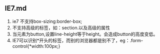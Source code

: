 ## IE7.md
1. ie7 不支持box-sizing:border-box;
2. 不支持高级的标签，如：section.以及高级的属性
3. 当元素为button,设置line-height等于height。会造成button的高度变低。
4. IE7可以识别*开头的标签，而别的浏览器都是别不了，eg：.form-control{*width:100px;}